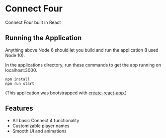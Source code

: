 # Connect Four
Connect Four built in React

## Running the Application
Anything above Node 6 should let you build and run the application (I used Node 10).

In the applications directory, run these commands to get the app running on localhost:3000.
```
npm install
npm run start
```

(This application was bootstrapped with [create-react-app](https://github.com/facebook/create-react-app).)

## Features
- All basic Connect 4 functionality
- Customizable player names
- Smooth UI and animations
